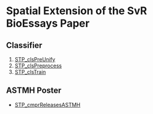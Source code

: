 #   Spatial Extension of the SvR BioEssays Paper


##  Classifier

1. [STP_clsPreUnify](./STP_clsPreUnify.py)
1. [STP_clsPreprocess](./STP_clsPreprocess.py)
1. [STP_clsTrain](./STP_clsTrain.py)


##  ASTMH Poster

* [STP_cmprReleasesASTMH](./STP_cmprReleasesASTMH.py)